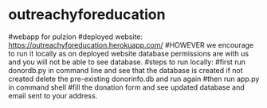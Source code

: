 # outreachyforeducation
#webapp for pulzion
#deployed website: https://outreachyforeducation.herokuapp.com/
#HOWEVER we encourage to run it locally as on deployed website database permissions are with us and you will not be able to see database.
#steps to run locally:
#first run donordb.py in command line and see that the database is created if not created delete the pre-existing donorinfo.db and run again
#then run app.py in command shell
#fill the donation form and see updated database and email sent to your address.
